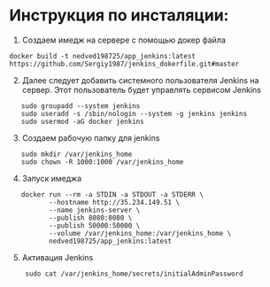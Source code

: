 # Инструкция по инсталяции:

1. Cоздаем имедж на сервере с помощью докер файла

```docker build -t nedved198725/app_jenkins:latest https://github.com/Sergiy1987/jenkins_dokerfile.git#master```

2. Далее следует добавить системного пользователя Jenkins на сервер. Этот пользователь будет управлять сервисом Jenkins

```
   sudo groupadd --system jenkins
   sudo useradd -s /sbin/nologin --system -g jenkins jenkins
   sudo usermod -aG docker jenkins
```

3. Создаем рабочую папку для jenkins

```
   sudo mkdir /var/jenkins_home
   sudo chown -R 1000:1000 /var/jenkins_home
```

4. Запуск имеджа

```
   docker run --rm -a STDIN -a STDOUT -a STDERR \
          --hostname http://35.234.149.51 \
          --name jenkins-server \
          --publish 8080:8080 \
          --publish 50000:50000 \
          --volume /var/jenkins_home:/var/jenkins_home \
          nedved198725/app_jenkins:latest
 ```

5. Активация Jenkins

```
    sudo cat /var/jenkins_home/secrets/initialAdminPassword
```
